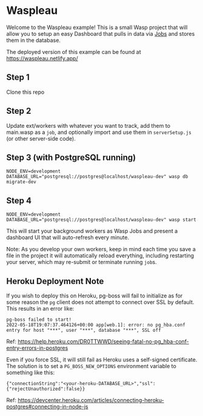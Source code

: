 # Waspleau

Welcome to the Waspleau example! This is a small Wasp project that will allow you to setup an easy Dashboard that pulls in data via [Jobs](https://wasp-lang.dev/docs/language/features#jobs) and stores them in the database.

The deployed version of this example can be found at https://waspleau.netlify.app/

## Step 1

Clone this repo

## Step 2

Update ext/workers with whatever you want to track, add them to main.wasp as a `job`, and optionally import and use them in `serverSetup.js` (or other server-side code).

## Step 3 (with PostgreSQL running)

`NODE_ENV=development DATABASE_URL="postgresql://postgres@localhost/waspleau-dev" wasp db migrate-dev`

## Step 4

`NODE_ENV=development DATABASE_URL="postgresql://postgres@localhost/waspleau-dev" wasp start`

This will start your background workers as Wasp Jobs and present a dashboard UI that will auto-refresh every minute.

Note: As you develop your own workers, keep in mind each time you save a file in the project it will automatically reload everything, including restarting your server, which may re-submit or terminate running `job`s.

## Heroku Deployment Note

If you wish to deploy this on Heroku, pg-boss will fail to initialize as for some reason the `pg` client does not attempt to connect over SSL by default. This results in an error like:

```
pg-boss failed to start!
2022-05-18T19:07:37.464126+00:00 app[web.1]: error: no pg_hba.conf entry for host "***", user "***", database "***", SSL off
```

Ref: https://help.heroku.com/DR0TTWWD/seeing-fatal-no-pg_hba-conf-entry-errors-in-postgres

Even if you force SSL, it will still fail as Heroku uses a self-signed certificate. The solution is to set a `PG_BOSS_NEW_OPTIONS` environment variable to something like this:

```
{"connectionString":"<your-heroku-DATABASE_URL>","ssl":{"rejectUnauthorized":false}}
```

Ref: https://devcenter.heroku.com/articles/connecting-heroku-postgres#connecting-in-node-js
